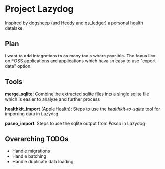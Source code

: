 # Project Lazydog

Inspired by [dogsheep][1] (and [Heedy][2] and [qs_ledger][3]) a personal health datalake.

## Plan

I want to add integrations to  as many tools where possible.
The focus lies on FOSS applications and applications which hava an easy to use "export data" option.

## Tools

**merge_sqlite**: Combine the extracted sqlite files into a single sqlite file which is easier to analyze and further process

**healthkit_import** (Apple Health): Steps to use the *healthkit-to-sqlite* tool for importing data in Lazydog

**paseo_import**: Steps to use the sqlite output from *Paseo* in Lazydog

## Overarching TODOs
* Handle migrations
* Handle batching
* Handle duplicate data loading



[1]: https://dogsheep.github.io/
[2]: https://heedy.org/
[3]: https://github.com/markwk/qs_ledger